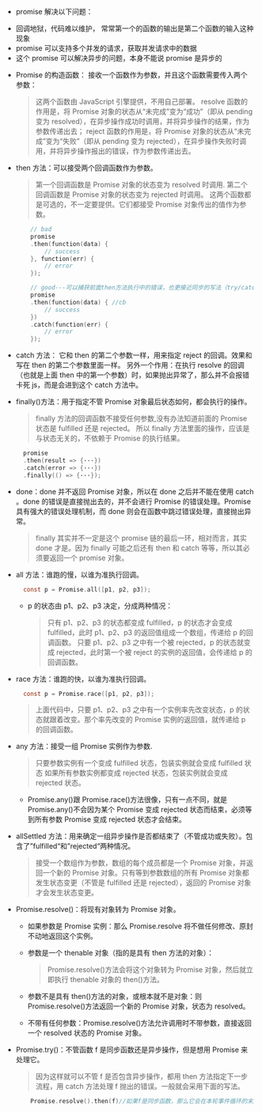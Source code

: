 - promise 解决以下问题：

* 回调地狱，代码难以维护， 常常第一个的函数的输出是第二个函数的输入这种现象
* promise 可以支持多个并发的请求，获取并发请求中的数据
* 这个 promise 可以解决异步的问题，本身不能说 promise 是异步的

- Promise 的构造函数：
  接收一个函数作为参数，并且这个函数需要传入两个参数：

  > 这两个函数由 JavaScript 引擎提供，不用自己部署。
  > resolve 函数的作用是，将 Promise 对象的状态从“未完成”变为“成功”（即从 pending 变为 resolved），在异步操作成功时调用，并将异步操作的结果，作为参数传递出去；
  > reject 函数的作用是，将 Promise 对象的状态从“未完成”变为“失败”（即从 pending 变为 rejected），在异步操作失败时调用，并将异步操作报出的错误，作为参数传递出去。

- then 方法：可以接受两个回调函数作为参数。

  > 第一个回调函数是 Promise 对象的状态变为 resolved 时调用.
  > 第二个回调函数是 Promise 对象的状态变为 rejected 时调用。
  > 这两个函数都是可选的，不一定要提供。它们都接受 Promise 对象传出的值作为参数。

  ```c
      // bad
      promise
      .then(function(data) {
          // success
      }, function(err) {
          // error
      });

      // good---可以捕获前面then方法执行中的错误，也更接近同步的写法（try/catch）
      promise
      .then(function(data) { //cb
          // success
      })
      .catch(function(err) {
          // error
      });
  ```

- catch 方法：
  它和 then 的第二个参数一样，用来指定 reject 的回调。效果和写在 then 的第二个参数里面一样。
  另外一个作用：在执行 resolve 的回调（也就是上面 then 中的第一个参数）时，如果抛出异常了，那么并不会报错卡死 js，而是会进到这个 catch 方法中。

- finally()方法：用于指定不管 Promise 对象最后状态如何，都会执行的操作。

  > finally 方法的回调函数不接受任何参数,没有办法知道前面的 Promise 状态是 fulfilled 还是 rejected。
  > 所以 finally 方法里面的操作，应该是与状态无关的，不依赖于 Promise 的执行结果。
  ```c
    promise
    .then(result => {···})
    .catch(error => {···})
    .finally(() => {···});
  ```

- done：done 并不返回 Promise 对象，所以在 done 之后并不能在使用 catch 。done 的错误是直接抛出去的，并不会进行 Promise 的错误处理。Promise 具有强大的错误处理机制，而 done 则会在函数中跳过错误处理，直接抛出异常。

  > finally 其实并不一定是这个 promise 链的最后一环，相对而言，其实 done 才是。因为 finally 可能之后还有 then 和 catch 等等，所以其必须要返回一个 promise 对象。

- all 方法：谁跑的慢，以谁为准执行回调。

  ```c
    const p = Promise.all([p1, p2, p3]);
  ```

  - p 的状态由 p1、p2、p3 决定，分成两种情况：
    > 只有 p1、p2、p3 的状态都变成 fulfilled，p 的状态才会变成 fulfilled，此时 p1、p2、p3 的返回值组成一个数组，传递给 p 的回调函数。
    > 只要 p1、p2、p3 之中有一个被 rejected，p 的状态就变成 rejected，此时第一个被 reject 的实例的返回值，会传递给 p 的回调函数。

- race 方法：谁跑的快，以谁为准执行回调。

  ```c
    const p = Promise.race([p1, p2, p3]);
  ```

  > 上面代码中，只要 p1、p2、p3 之中有一个实例率先改变状态，p 的状态就跟着改变。那个率先改变的 Promise 实例的返回值，就传递给 p 的回调函数。

- any 方法：接受一组 Promise 实例作为参数.

  > 只要参数实例有一个变成 fulfilled 状态，包装实例就会变成 fulfilled 状态
  > 如果所有参数实例都变成 rejected 状态，包装实例就会变成 rejected 状态。

  - Promise.any()跟 Promise.race()方法很像，只有一点不同，就是 Promise.any()不会因为某个 Promise 变成 rejected 状态而结束，必须等到所有参数 Promise 变成 rejected 状态才会结束。

- allSettled 方法：用来确定一组异步操作是否都结束了（不管成功或失败）。包含了”fulfilled“和”rejected“两种情况。

  > 接受一个数组作为参数，数组的每个成员都是一个 Promise 对象，并返回一个新的 Promise 对象。只有等到参数数组的所有 Promise 对象都发生状态变更（不管是 fulfilled 还是 rejected），返回的 Promise 对象才会发生状态变更。

- Promise.resolve()：将现有对象转为 Promise 对象。

  - 如果参数是 Promise 实例：那么 Promise.resolve 将不做任何修改、原封不动地返回这个实例。

  - 参数是一个 thenable 对象（指的是具有 then 方法的对象）：

    > Promise.resolve()方法会将这个对象转为 Promise 对象，然后就立即执行 thenable 对象的 then()方法。

  - 参数不是具有 then()方法的对象，或根本就不是对象：则 Promise.resolve()方法返回一个新的 Promise 对象，状态为 resolved。

  - 不带有任何参数：Promise.resolve()方法允许调用时不带参数，直接返回一个 resolved 状态的 Promise 对象。

- Promise.try()：不管函数 f 是同步函数还是异步操作，但是想用 Promise 来处理它。
  > 因为这样就可以不管 f 是否包含异步操作，都用 then 方法指定下一步流程，用 catch 方法处理 f 抛出的错误。一般就会采用下面的写法。
  ```c
      Promise.resolve().then(f)//如果f是同步函数，那么它会在本轮事件循环的末尾执行。
  ```
